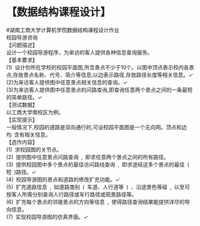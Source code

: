 # 【数据结构课程设计】    
#湖南工商大学计算机学院数据结构课程设计作业    
校园导游咨询    
【问题描述】    
设计一个校园导游程序，为来访的客人提供各种信息查询服务。    
【基本要求】    
(1) 设计你所在学校的校园平面图,所含景点不少于10个。以图中顶点表示校内各景点,存放景点名称、代号、简介等信息;以边表示路径,存放路径长度等相关信息。✓     
(2)为来访客人提供图中任意景点相关信息的查询。✓    
(3)为来访客人提供图中任意景点的问路查询,即查询任意两个景点之间的一条最短的简单路径。✓   
【测试数据】    
以工商大学南校区为例。    
【实现提示】    
一般情况下,校园的道路是双向通行的,可设校园平面图是一个无向网。顶点和边均 含有相关信息。    
【选作内容】    
(1) 求校园图的关节点。    
(2) 提供图中任意景点问路查询 , 即求任意两个景点之间的所有路径。    
(3) 提供校园图中多个景点的最佳访问路线查询 , 即求途经这多个景点的最佳 ( 短 )路径。✓    
(4) 校园导游图的景点和道路的修改扩充功能。✓    
(5) 扩充道路信息 , 如道路类别 ( 车道、人行道等 ) 、沿途景色等级 , 以至可按客人所需分别查询人行路径或车行路径或观景路径等。    
(6) 扩充每个景点的邻接景点的方向等信息 , 使得路径查询结果能提供详尽的导向信息。    
(7) 实现校园导游图的仿真界面。✓    

